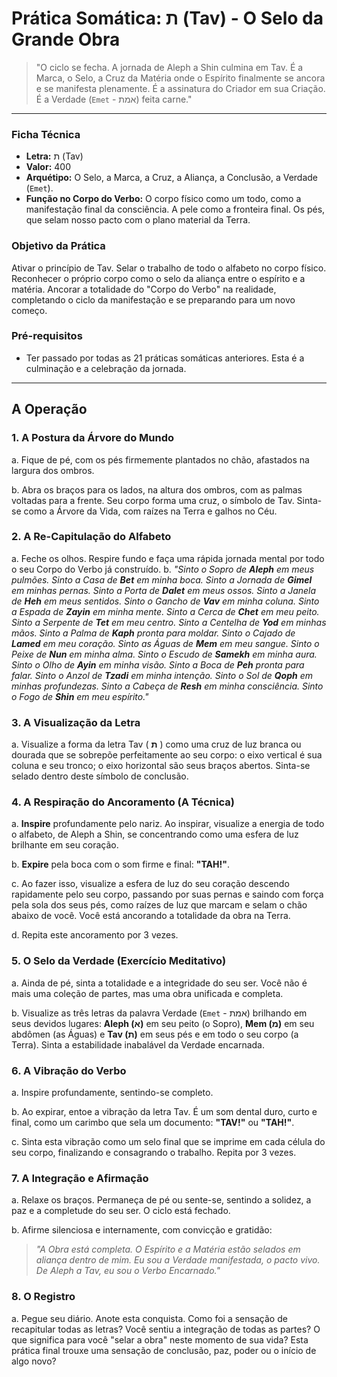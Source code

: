 # Prática Somática: ת (Tav) - O Selo da Grande Obra

> "O ciclo se fecha. A jornada de Aleph a Shin culmina em Tav. É a Marca, o Selo, a Cruz da Matéria onde o Espírito finalmente se ancora e se manifesta plenamente. É a assinatura do Criador em sua Criação. É a Verdade (`Emet` - אמת) feita carne."

---

### Ficha Técnica

* **Letra:** ת (Tav)
* **Valor:** 400
* **Arquétipo:** O Selo, a Marca, a Cruz, a Aliança, a Conclusão, a Verdade (`Emet`).
* **Função no Corpo do Verbo:** O corpo físico como um todo, como a manifestação final da consciência. A pele como a fronteira final. Os pés, que selam nosso pacto com o plano material da Terra.

### Objetivo da Prática

Ativar o princípio de Tav. Selar o trabalho de todo o alfabeto no corpo físico. Reconhecer o próprio corpo como o selo da aliança entre o espírito e a matéria. Ancorar a totalidade do "Corpo do Verbo" na realidade, completando o ciclo da manifestação e se preparando para um novo começo.

### Pré-requisitos

* Ter passado por todas as 21 práticas somáticas anteriores. Esta é a culminação e a celebração da jornada.

---

## A Operação

### 1. A Postura da Árvore do Mundo

a. Fique de pé, com os pés firmemente plantados no chão, afastados na largura dos ombros.

b. Abra os braços para os lados, na altura dos ombros, com as palmas voltadas para a frente. Seu corpo forma uma cruz, o símbolo de Tav. Sinta-se como a Árvore da Vida, com raízes na Terra e galhos no Céu.

### 2. A Re-Capitulação do Alfabeto

a. Feche os olhos. Respire fundo e faça uma rápida jornada mental por todo o seu Corpo do Verbo já construído.
b. *"Sinto o Sopro de **Aleph** em meus pulmões. Sinto a Casa de **Bet** em minha boca. Sinto a Jornada de **Gimel** em minhas pernas. Sinto a Porta de **Dalet** em meus ossos. Sinto a Janela de **Heh** em meus sentidos. Sinto o Gancho de **Vav** em minha coluna. Sinto a Espada de **Zayin** em minha mente. Sinto a Cerca de **Chet** em meu peito. Sinto a Serpente de **Tet** em meu centro. Sinto a Centelha de **Yod** em minhas mãos. Sinto a Palma de **Kaph** pronta para moldar. Sinto o Cajado de **Lamed** em meu coração. Sinto as Águas de **Mem** em meu sangue. Sinto o Peixe de **Nun** em minha alma. Sinto o Escudo de **Samekh** em minha aura. Sinto o Olho de **Ayin** em minha visão. Sinto a Boca de **Peh** pronta para falar. Sinto o Anzol de **Tzadi** em minha intenção. Sinto o Sol de **Qoph** em minhas profundezas. Sinto a Cabeça de **Resh** em minha consciência. Sinto o Fogo de **Shin** em meu espírito."*

### 3. A Visualização da Letra

a. Visualize a forma da letra Tav ( **ת** ) como uma cruz de luz branca ou dourada que se sobrepõe perfeitamente ao seu corpo: o eixo vertical é sua coluna e seu tronco; o eixo horizontal são seus braços abertos. Sinta-se selado dentro deste símbolo de conclusão.

### 4. A Respiração do Ancoramento (A Técnica)

a. **Inspire** profundamente pelo nariz. Ao inspirar, visualize a energia de todo o alfabeto, de Aleph a Shin, se concentrando como uma esfera de luz brilhante em seu coração.

b. **Expire** pela boca com o som firme e final: **"TAH!"**.

c. Ao fazer isso, visualize a esfera de luz do seu coração descendo rapidamente pelo seu corpo, passando por suas pernas e saindo com força pela sola dos seus pés, como raízes de luz que marcam e selam o chão abaixo de você. Você está ancorando a totalidade da obra na Terra.

d. Repita este ancoramento por 3 vezes.

### 5. O Selo da Verdade (Exercício Meditativo)

a. Ainda de pé, sinta a totalidade e a integridade do seu ser. Você não é mais uma coleção de partes, mas uma obra unificada e completa.

b. Visualize as três letras da palavra Verdade (`Emet` - אמת) brilhando em seus devidos lugares: **Aleph (א)** em seu peito (o Sopro), **Mem (מ)** em seu abdômen (as Águas) e **Tav (ת)** em seus pés e em todo o seu corpo (a Terra). Sinta a estabilidade inabalável da Verdade encarnada.

### 6. A Vibração do Verbo

a. Inspire profundamente, sentindo-se completo.

b. Ao expirar, entoe a vibração da letra Tav. É um som dental duro, curto e final, como um carimbo que sela um documento: **"TAV!"** ou **"TAH!"**.

c. Sinta esta vibração como um selo final que se imprime em cada célula do seu corpo, finalizando e consagrando o trabalho. Repita por 3 vezes.

### 7. A Integração e Afirmação

a. Relaxe os braços. Permaneça de pé ou sente-se, sentindo a solidez, a paz e a completude do seu ser. O ciclo está fechado.

b. Afirme silenciosa e internamente, com convicção e gratidão:

> *"A Obra está completa. O Espírito e a Matéria estão selados em aliança dentro de mim. Eu sou a Verdade manifestada, o pacto vivo. De Aleph a Tav, eu sou o Verbo Encarnado."*

### 8. O Registro

a. Pegue seu diário. Anote esta conquista. Como foi a sensação de recapitular todas as letras? Você sentiu a integração de todas as partes? O que significa para você "selar a obra" neste momento de sua vida? Esta prática final trouxe uma sensação de conclusão, paz, poder ou o início de algo novo?
